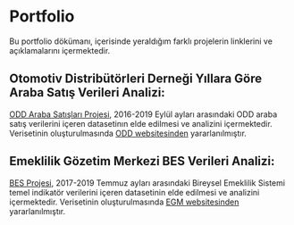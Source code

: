 # Portfolio 
Bu portfolio dökümanı, içerisinde yeraldığım farklı projelerin linklerini ve açıklamalarını içermektedir.

## Otomotiv Distribütörleri Derneği Yıllara Göre Araba Satış Verileri Analizi:
[ODD Araba Satışları Projesi](https://pjournal.github.io/mef03g-spo-R-ify/ODD-Group-Assignment-by-spoRify.html), 2016-2019 Eylül ayları arasındaki ODD araba satış verilerini içeren datasetinın elde edilmesi ve analizini içermektedir. Verisetinin oluşturulmasında [ODD websitesinden](http://www.odd.org.tr/web_2837_1/neuralnetwork.aspx?type=36) yararlanılmıştır.

## Emeklilik Gözetim Merkezi BES Verileri Analizi:
[BES Projesi](https://pjournal.github.io/mef03g-spo-R-ify/BES_Assignment.html), 2017-2019 Temmuz ayları arasındaki Bireysel Emeklilik Sistemi temel indikatör verilerini içeren datasetinin elde edilmesi ve analizini içermektedir. Verisetinin oluşturulmasında [EGM websitesinden](https://www.egm.org.tr/bilgi-merkezi/istatistikler/) yararlanılmıştır.

